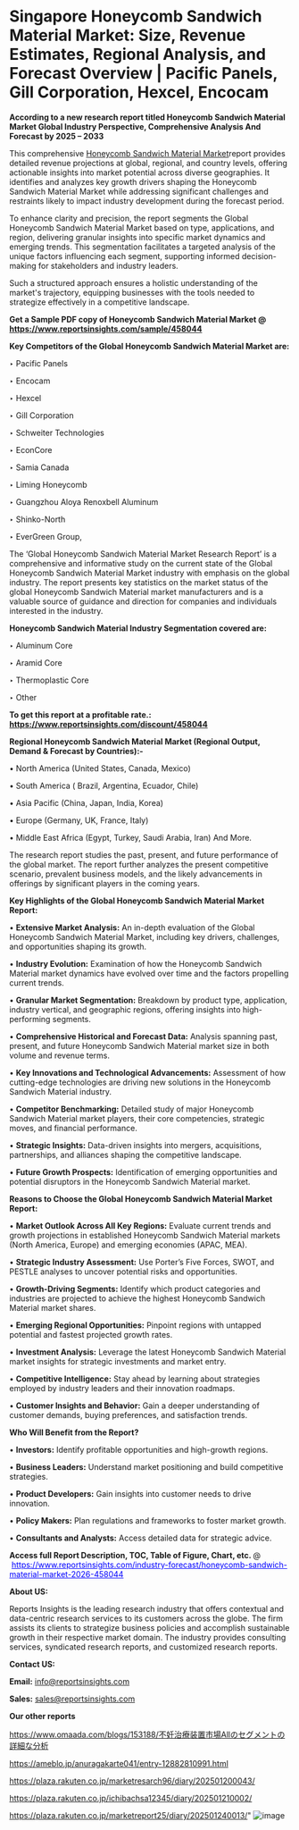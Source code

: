 # Singapore Honeycomb Sandwich Material Market: Size, Revenue Estimates, Regional Analysis, and Forecast Overview | Pacific Panels, Gill Corporation, Hexcel, Encocam

<strong>According to a new research report titled Honeycomb Sandwich Material Market Global Industry Perspective, Comprehensive Analysis And Forecast by 2025 – 2033</strong>

This comprehensive <a href=https://www.reportsinsights.com/sample/458044>Honeycomb Sandwich Material Market</a>report provides detailed revenue projections at global, regional, and country levels, offering actionable insights into market potential across diverse geographies. It identifies and analyzes key growth drivers shaping the Honeycomb Sandwich Material Market while addressing significant challenges and restraints likely to impact industry development during the forecast period.

To enhance clarity and precision, the report segments the Global Honeycomb Sandwich Material Market based on type, applications, and region, delivering granular insights into specific market dynamics and emerging trends. This segmentation facilitates a targeted analysis of the unique factors influencing each segment, supporting informed decision-making for stakeholders and industry leaders.

Such a structured approach ensures a holistic understanding of the market's trajectory, equipping businesses with the tools needed to strategize effectively in a competitive landscape.

<strong>Get a Sample PDF copy of Honeycomb Sandwich Material Market </strong><strong>@<a href=https://www.reportsinsights.com/sample/458044 style=color:#0000ff;> https://www.reportsinsights.com/sample/458044</a></strong></font>

<strong>Key Competitors of the Global Honeycomb Sandwich Material Market are:</strong>

‣ Pacific Panels

‣ Encocam

‣ Hexcel

‣ Gill Corporation

‣ Schweiter Technologies

‣ EconCore

‣ Samia Canada

‣ Liming Honeycomb

‣ Guangzhou Aloya Renoxbell Aluminum

‣ Shinko-North

‣ EverGreen Group,

The ‘Global Honeycomb Sandwich Material Market Research Report’ is a comprehensive and informative study on the current state of the Global Honeycomb Sandwich Material Market industry with emphasis on the global industry. The report presents key statistics on the market status of the global Honeycomb Sandwich Material market manufacturers and is a valuable source of guidance and direction for companies and individuals interested in the industry.

<strong>Honeycomb Sandwich Material Industry Segmentation covered are:</strong>

‣ Aluminum Core

‣ Aramid Core

‣ Thermoplastic Core

‣ Other

<strong>To get this report at a profitable rate.: <a href=https://www.reportsinsights.com/discount/458044 style=color:#0000ff;>https://www.reportsinsights.com/discount/458044</a></strong></font>

<strong>Regional Honeycomb Sandwich Material Market (Regional Output, Demand &amp; Forecast by Countries):-</strong>

• North America (United States, Canada, Mexico)

• South America ( Brazil, Argentina, Ecuador, Chile)

• Asia Pacific (China, Japan, India, Korea)

• Europe (Germany, UK, France, Italy)

• Middle East Africa (Egypt, Turkey, Saudi Arabia, Iran) And More.

The research report studies the past, present, and future performance of the global market. The report further analyzes the present competitive scenario, prevalent business models, and the likely advancements in offerings by significant players in the coming years.

<strong>Key Highlights of the Global Honeycomb Sandwich Material Market Report:</strong>

• <strong>Extensive Market Analysis:</strong> An in-depth evaluation of the Global Honeycomb Sandwich Material Market, including key drivers, challenges, and opportunities shaping its growth.

• <strong>Industry Evolution:</strong> Examination of how the Honeycomb Sandwich Material market dynamics have evolved over time and the factors propelling current trends.

• <strong>Granular Market Segmentation:</strong> Breakdown by product type, application, industry vertical, and geographic regions, offering insights into high-performing segments.

• <strong>Comprehensive Historical and Forecast Data:</strong> Analysis spanning past, present, and future Honeycomb Sandwich Material market size in both volume and revenue terms.

• <strong>Key Innovations and Technological Advancements:</strong> Assessment of how cutting-edge technologies are driving new solutions in the Honeycomb Sandwich Material industry.

• <strong>Competitor Benchmarking:</strong> Detailed study of major Honeycomb Sandwich Material market players, their core competencies, strategic moves, and financial performance.

• <strong>Strategic Insights:</strong> Data-driven insights into mergers, acquisitions, partnerships, and alliances shaping the competitive landscape.

• <strong>Future Growth Prospects:</strong> Identification of emerging opportunities and potential disruptors in the Honeycomb Sandwich Material market.

<strong>Reasons to Choose the Global Honeycomb Sandwich Material Market Report:</strong>

• <strong>Market Outlook Across All Key Regions:</strong> Evaluate current trends and growth projections in established Honeycomb Sandwich Material markets (North America, Europe) and emerging economies (APAC, MEA).

• <strong>Strategic Industry Assessment:</strong> Use Porter’s Five Forces, SWOT, and PESTLE analyses to uncover potential risks and opportunities.

• <strong>Growth-Driving Segments:</strong> Identify which product categories and industries are projected to achieve the highest Honeycomb Sandwich Material market shares.

• <strong>Emerging Regional Opportunities:</strong> Pinpoint regions with untapped potential and fastest projected growth rates.

• <strong>Investment Analysis:</strong> Leverage the latest Honeycomb Sandwich Material market insights for strategic investments and market entry.

• <strong>Competitive Intelligence:</strong> Stay ahead by learning about strategies employed by industry leaders and their innovation roadmaps.

• <strong>Customer Insights and Behavior:</strong> Gain a deeper understanding of customer demands, buying preferences, and satisfaction trends.

<strong>Who Will Benefit from the Report?</strong>

• <strong>Investors:</strong> Identify profitable opportunities and high-growth regions.

• <strong>Business Leaders:</strong> Understand market positioning and build competitive strategies.

• <strong>Product Developers:</strong> Gain insights into customer needs to drive innovation.

• <strong>Policy Makers:</strong> Plan regulations and frameworks to foster market growth.

• <strong>Consultants and Analysts:</strong> Access detailed data for strategic advice.
</ul>
<strong>Access full Report Description, TOC, Table of Figure, Chart, etc. </strong>@  <a href=https://www.reportsinsights.com/industry-forecast/honeycomb-sandwich-material-market-2026-458044 style=color:#0000ff;>https://www.reportsinsights.com/industry-forecast/honeycomb-sandwich-material-market-2026-458044</a></font>

<strong><strong>About US</strong>:</strong>

Reports Insights is the leading research industry that offers contextual and data-centric research services to its customers across the globe. The firm assists its clients to strategize business policies and accomplish sustainable growth in their respective market domain. The industry provides consulting services, syndicated research reports, and customized research reports.

<strong>Contact US:</strong>

<p class=""""><b>Email:</b> <a href=mailto:info@reportsinsights.com>info@reportsinsights.com</a></p>
<p class=""""><b>Sales:</b> <a href=mailto:sales@reportsinsights.com>sales@reportsinsights.com</a></p>

<strong>Our other reports</strong>

<a href=https://www.omaada.com/blogs/153188/不妊治療装置市場Allのセグメントの詳細な分析>https://www.omaada.com/blogs/153188/不妊治療装置市場Allのセグメントの詳細な分析</a>

<a href=https://ameblo.jp/anuragakarte041/entry-12882810991.html>https://ameblo.jp/anuragakarte041/entry-12882810991.html</a>

<a href=https://plaza.rakuten.co.jp/marketresarch96/diary/202501200043/>https://plaza.rakuten.co.jp/marketresarch96/diary/202501200043/</a>

<a href=https://plaza.rakuten.co.jp/ichibachsa12345/diary/202501210002/>https://plaza.rakuten.co.jp/ichibachsa12345/diary/202501210002/</a>

<a href=https://plaza.rakuten.co.jp/marketreport25/diary/202501240013/>https://plaza.rakuten.co.jp/marketreport25/diary/202501240013/</a>"
![image](https://github.com/user-attachments/assets/937893ff-6cc3-4950-9887-5d4b9c1078a0)

